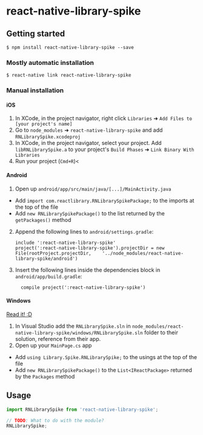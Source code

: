 
# react-native-library-spike

## Getting started

`$ npm install react-native-library-spike --save`

### Mostly automatic installation

`$ react-native link react-native-library-spike`

### Manual installation


#### iOS

1. In XCode, in the project navigator, right click `Libraries` ➜ `Add Files to [your project's name]`
2. Go to `node_modules` ➜ `react-native-library-spike` and add `RNLibrarySpike.xcodeproj`
3. In XCode, in the project navigator, select your project. Add `libRNLibrarySpike.a` to your project's `Build Phases` ➜ `Link Binary With Libraries`
4. Run your project (`Cmd+R`)<

#### Android

1. Open up `android/app/src/main/java/[...]/MainActivity.java`
  - Add `import com.reactlibrary.RNLibrarySpikePackage;` to the imports at the top of the file
  - Add `new RNLibrarySpikePackage()` to the list returned by the `getPackages()` method
2. Append the following lines to `android/settings.gradle`:
  	```
  	include ':react-native-library-spike'
  	project(':react-native-library-spike').projectDir = new File(rootProject.projectDir, 	'../node_modules/react-native-library-spike/android')
  	```
3. Insert the following lines inside the dependencies block in `android/app/build.gradle`:
  	```
      compile project(':react-native-library-spike')
  	```

#### Windows
[Read it! :D](https://github.com/ReactWindows/react-native)

1. In Visual Studio add the `RNLibrarySpike.sln` in `node_modules/react-native-library-spike/windows/RNLibrarySpike.sln` folder to their solution, reference from their app.
2. Open up your `MainPage.cs` app
  - Add `using Library.Spike.RNLibrarySpike;` to the usings at the top of the file
  - Add `new RNLibrarySpikePackage()` to the `List<IReactPackage>` returned by the `Packages` method


## Usage
```javascript
import RNLibrarySpike from 'react-native-library-spike';

// TODO: What to do with the module?
RNLibrarySpike;
```
  